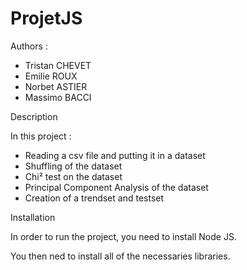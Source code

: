 # ProjetJS

Authors : 
  - Tristan CHEVET
  - Emilie ROUX
  - Norbet ASTIER
  - Massimo BACCI

Description

In this project :
  - Reading a csv file and putting it in a dataset
  - Shuffling of the dataset
  - Chi² test on the dataset
  - Principal Component Analysis of the dataset
  - Creation of a trendset and testset

Installation

In order to run the project, you need to install Node JS.

You then ned to install all of the necessaries libraries.
